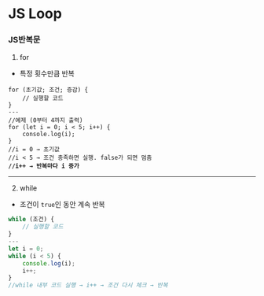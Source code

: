 # JS Loop

### JS반복문



1. for

* 특정 횟수만큼 반복

<pre class="language-javascript"><code class="lang-javascript">for (초기값; 조건; 증감) {
    // 실행할 코드
}
---
//예제 (0부터 4까지 출력)
for (let i = 0; i &#x3C; 5; i++) {
    console.log(i);
}
//i = 0 → 초기값
//i &#x3C; 5 → 조건 충족하면 실행. false가 되면 멈춤
<strong>//i++ → 반복마다 i 증가
</strong></code></pre>

***

2. while

* 조건이 `true`인 동안 계속 반복

```javascript
while (조건) {
    // 실행할 코드
}
---
let i = 0;
while (i < 5) {
    console.log(i);
    i++;
}
//while 내부 코드 실행 → i++ → 조건 다시 체크 → 반복
```















